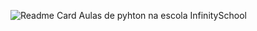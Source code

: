 ![Readme Card](https://github-readme-stats.vercel.app/api/pin/?username=LuizGSN&repo=InfinitySchool-Python&show_owner&theme=midnight-purple)
Aulas de pyhton na escola InfinitySchool
